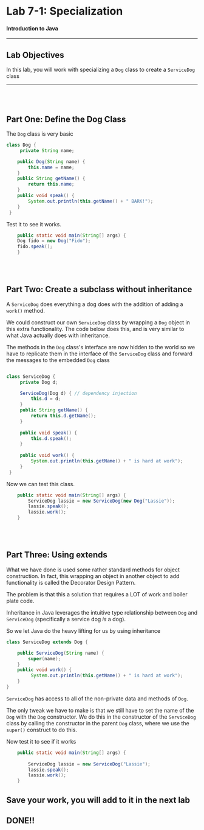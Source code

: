 # Lab 7-1: Specialization 
#### Introduction to Java
---

## Lab Objectives

In this lab, you will work with specializing a `Dog` class to create a `ServiceDog` class

---
<br/>
<br/>

## Part One: Define the Dog Class

The `Dog` class is very basic

```java
class Dog {
	 private String name;

	public Dog(String name) {
		this.name = name;
	}
	public String getName() {
		return this.name;
	}
	public void speak() {
		System.out.println(this.getName() + " BARK!");
	}
 }
```
Test it to see it works.

```java
	public static void main(String[] args) {
	Dog fido = new Dog("Fido");
	fido.speak();
	}
```
<br/>
<br/>

## Part Two: Create a subclass without inheritance

A `ServiceDog` does everything a dog does with the addition of adding a `work()` method.

We could construct our own `ServiceDog` class by wrapping a `Dog` object in this extra functionality. The code below does this, and is very similar to what Java actually does with inheritance.

The methods in the `Dog` class's interface are now hidden to the world so we have to replicate them in the interface of the `ServiceDog` class and forward the messages to the embedded `Dog` class

```java 

class ServiceDog {
	 private Dog d;

	 ServiceDog(Dog d) { // dependency injection
		 this.d = d;
	 }
	 public String getName() {
		 return this.d.getName();
	 }
	 
	 public void speak() {
		 this.d.speak();
     } 
     	 
	 public void work() {
		 System.out.println(this.getName() + " is hard at work");
	 }
 }
```
Now we can test this class.

```java
	public static void main(String[] args) {
		ServiceDog lassie = new ServiceDog(new Dog("Lassie"));
		lassie.speak();
		lassie.work();
	}
```
<br/>
<br/>

## Part Three: Using extends

What we have done is used some rather standard methods for object construction. In fact, this wrapping an object in another object to add functionality is called the Decorator Design Pattern.

The problem is that this a solution that requires a LOT of work and boiler plate code.

Inheritance in Java leverages the intuitive type relationship between `Dog` and `ServiceDog` (specifically a service dog _is_ a dog).

So we let Java do the heavy lifting for us by using inheritance

```java
class ServiceDog extends Dog {

	public ServiceDog(String name) {
		super(name);
	}
	public void work() {
		 System.out.println(this.getName() + " is hard at work");
	}
}
```

`ServiceDog` has access to all of the non-private data and methods of `Dog`.

The only tweak we have to make is that we still have to set the name of the `Dog` with the `Dog` constructor. We do this in the constructor of the `ServiceDog` class by calling the constructor in the parent `Dog` class, where we use the `super()` construct to do this.

Now test it to see if it works

```java
	public static void main(String[] args) {
		
		ServiceDog lassie = new ServiceDog("Lassie");
		lassie.speak();
		lassie.work();
	}
```
**Save your work, you will add to it in the next lab**
---

## DONE!!
